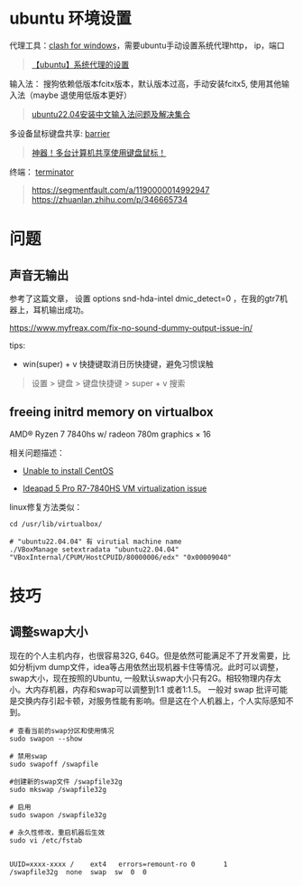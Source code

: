 
# ubuntu 环境设置

代理工具：[clash for windows](https://github.com/Fndroid/clash_for_windows_pkg/releases)，需要ubuntu手动设置系统代理http，  ip，端口
> [【ubuntu】系统代理的设置](https://blog.csdn.net/u011119817/article/details/110856212)


输入法： 搜狗依赖低版本fcitx版本，默认版本过高，手动安装fcitx5, 使用其他输入法（maybe 退使用低版本更好） 
 > [ubuntu22.04安装中文输入法问题及解决集合](https://zhuanlan.zhihu.com/p/563224248)

多设备鼠标键盘共享: [barrier](https://github.com/debauchee/barrier)
> [神器！多台计算机共享使用键盘鼠标！](https://zhuanlan.zhihu.com/p/438815960)


终端： [terminator](https://gnome-terminator.readthedocs.io/en/latest/gettingstarted.html)

> https://segmentfault.com/a/1190000014992947
> https://zhuanlan.zhihu.com/p/346665734


# 问题

## 声音无输出

参考了这篇文章， 设置 options snd-hda-intel dmic_detect=0 ，在我的gtr7机器上，耳机输出成功。

https://www.myfreax.com/fix-no-sound-dummy-output-issue-in/


tips:

- win(super) + v 快捷键取消日历快捷键，避免习惯误触

> 设置 > 键盘 > 键盘快捷键 > super + v 搜索


## freeing initrd memory on virtualbox

AMD® Ryzen 7 7840hs w/ radeon 780m graphics × 16 

相关问题描述：

- [Unable to install CentOS](https://forums.virtualbox.org/viewtopic.php?p=544077#p544077)

- [Ideapad 5 Pro R7-7840HS VM virtualization issue](https://forums.virtualbox.org/viewtopic.php?t=110964)

linux修复方法类似：

```
cd /usr/lib/virtualbox/

# "ubuntu22.04.04" 有 virutial machine name
./VBoxManage setextradata "ubuntu22.04.04" "VBoxInternal/CPUM/HostCPUID/80000006/edx" "0x00009040"

```



# 技巧

## 调整swap大小

现在的个人主机内存，也很容易32G, 64G。但是依然可能满足不了开发需要，比如分析jvm dump文件，idea等占用依然出现机器卡住等情况。此时可以调整，swap大小，现在按照的Ubuntu, 一般默认swap大小只有2G。相较物理内存太小。大内存机器，内存和swap可以调整到1:1 或者1:1.5。 一般对 swap 批评可能是交换内存引起卡顿，对服务性能有影响。但是这在个人机器上，个人实际感知不到。

```shell
# 查看当前的swap分区和使用情况
sudo swapon --show

# 禁用swap
sudo swapoff /swapfile

#创建新的swap文件 /swapfile32g
sudo mkswap /swapfile32g

# 启用
sudo swapon /swapfile32g

# 永久性修改，重启机器后生效
sudo vi /etc/fstab


UUID=xxxx-xxxx /    ext4   errors=remount-ro 0       1
/swapfile32g  none  swap  sw  0  0

```






